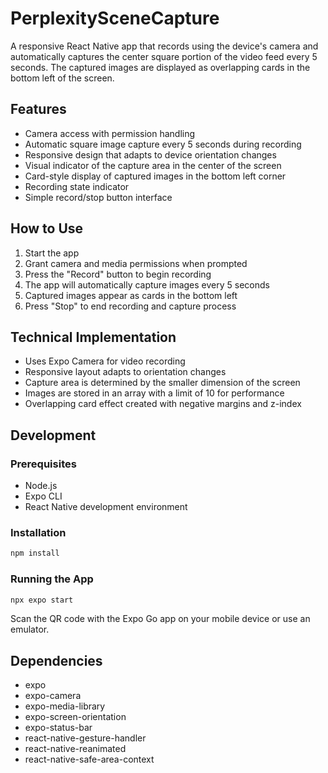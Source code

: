 # PerplexitySceneCapture

A responsive React Native app that records using the device's camera and automatically captures the center square portion of the video feed every 5 seconds. The captured images are displayed as overlapping cards in the bottom left of the screen.

## Features

- Camera access with permission handling
- Automatic square image capture every 5 seconds during recording
- Responsive design that adapts to device orientation changes
- Visual indicator of the capture area in the center of the screen
- Card-style display of captured images in the bottom left corner
- Recording state indicator
- Simple record/stop button interface

## How to Use

1. Start the app
2. Grant camera and media permissions when prompted
3. Press the "Record" button to begin recording
4. The app will automatically capture images every 5 seconds
5. Captured images appear as cards in the bottom left
6. Press "Stop" to end recording and capture process

## Technical Implementation

- Uses Expo Camera for video recording
- Responsive layout adapts to orientation changes
- Capture area is determined by the smaller dimension of the screen
- Images are stored in an array with a limit of 10 for performance
- Overlapping card effect created with negative margins and z-index

## Development

### Prerequisites

- Node.js
- Expo CLI
- React Native development environment

### Installation

```bash
npm install
```

### Running the App

```bash
npx expo start
```

Scan the QR code with the Expo Go app on your mobile device or use an emulator.

## Dependencies

- expo
- expo-camera
- expo-media-library
- expo-screen-orientation
- expo-status-bar
- react-native-gesture-handler
- react-native-reanimated
- react-native-safe-area-context